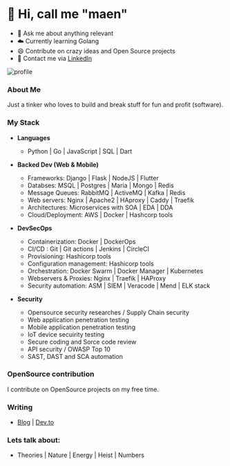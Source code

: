 
# :man:  Hi, call me "maen"

- :snake: Ask me about anything relevant
- :cloud:  Currently learning Golang
- :smile:  Contribute on crazy ideas and Open Source projects
- :iphone: Contact me via [LinkedIn](https://www.linkedin.com/in/ruheza-ns-57b38718b/)


![profile](https://komarev.com/ghpvc/?username=maen08)


### About Me
Just a tinker who loves to build and break stuff for fun and profit (software).

### My Stack

- **Languages**
    - Python | Go | JavaScript | SQL | Dart 


- **Backed Dev (Web & Mobile)**
    - Frameworks:  Django | Flask | NodeJS | Flutter
    - Databses: MSQL | Postgres | Maria | Mongo | Redis
    - Message Queues: RabbitMQ | ActiveMQ | Kafka | Redis
    - Web servers:  Nginx | Apache2 | HAproxy | Caddy | Traefik
    - Architectures: Microservices with SOA | EDA | DDA 
    - Cloud/Deployment:  AWS | Docker | Hashcorp tools 


- **DevSecOps**
    - Containerization:  Docker | DockerOps
    - CI/CD :   Git | Git actions | Jenkins | CircleCI
    - Provisioning:  Hashicorp tools 
    - Configuration management:  Hashicorp tools
    - Orchestration:  Docker Swarm | Docker Manager | Kubernetes
    - Webservers & Proxies: Nginx | Traefik | HAProxy 
    - Security automation: ASM | SIEM | Veracode | Mend | ELK stack


- **Security**
    - Opensource security researches / Supply Chain security
    - Web application penetration testing
    - Mobile application penetration testing
    - IoT device secuirity testing
    - Secure coding and Sorce code review
    - API security / OWASP Top 10
    - SAST, DAST and SCA automation 
 
  
### OpenSource contribution
I contribute on OpenSource projects on my free time.


### Writing
- [Blog](https://blog.maentechie.com) | [Dev.to](https://dev.to/maen) 


### Lets talk about:
- Theories | Nature | Energy | Heist | Numbers 


